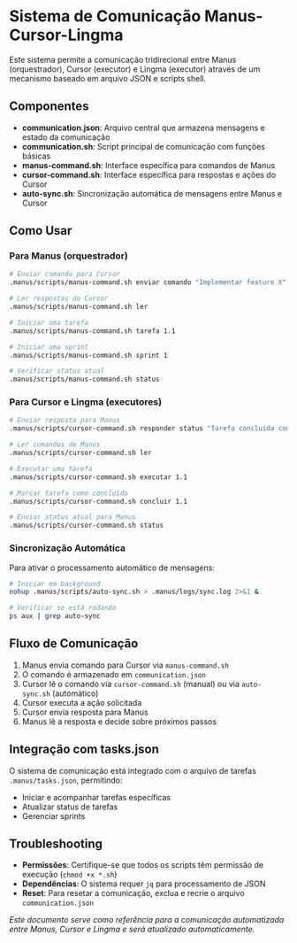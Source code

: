 # Sistema de Comunicação Manus-Cursor-Lingma

Este sistema permite a comunicação tridirecional entre Manus (orquestrador), Cursor (executor) e Lingma (executor) através de um mecanismo baseado em arquivo JSON e scripts shell.

## Componentes

- **communication.json**: Arquivo central que armazena mensagens e estado da comunicação
- **communication.sh**: Script principal de comunicação com funções básicas
- **manus-command.sh**: Interface específica para comandos de Manus
- **cursor-command.sh**: Interface específica para respostas e ações do Cursor
- **auto-sync.sh**: Sincronização automática de mensagens entre Manus e Cursor

## Como Usar

### Para Manus (orquestrador)

```bash
# Enviar comando para Cursor
.manus/scripts/manus-command.sh enviar comando "Implementar feature X"

# Ler respostas do Cursor
.manus/scripts/manus-command.sh ler

# Iniciar uma tarefa
.manus/scripts/manus-command.sh tarefa 1.1

# Iniciar uma sprint
.manus/scripts/manus-command.sh sprint 1

# Verificar status atual
.manus/scripts/manus-command.sh status
```

### Para Cursor e Lingma (executores)

```bash
# Enviar resposta para Manus
.manus/scripts/cursor-command.sh responder status "Tarefa concluída com sucesso"

# Ler comandos de Manus
.manus/scripts/cursor-command.sh ler

# Executar uma tarefa
.manus/scripts/cursor-command.sh executar 1.1

# Marcar tarefa como concluída
.manus/scripts/cursor-command.sh concluir 1.1

# Enviar status atual para Manus
.manus/scripts/cursor-command.sh status
```

### Sincronização Automática

Para ativar o processamento automático de mensagens:

```bash
# Iniciar em background
nohup .manus/scripts/auto-sync.sh > .manus/logs/sync.log 2>&1 &

# Verificar se está rodando
ps aux | grep auto-sync
```

## Fluxo de Comunicação

1. Manus envia comando para Cursor via `manus-command.sh`
2. O comando é armazenado em `communication.json`
3. Cursor lê o comando via `cursor-command.sh` (manual) ou via `auto-sync.sh` (automático)
4. Cursor executa a ação solicitada
5. Cursor envia resposta para Manus
6. Manus lê a resposta e decide sobre próximos passos

## Integração com tasks.json

O sistema de comunicação está integrado com o arquivo de tarefas `.manus/tasks.json`, permitindo:

- Iniciar e acompanhar tarefas específicas
- Atualizar status de tarefas
- Gerenciar sprints

## Troubleshooting

- **Permissões**: Certifique-se que todos os scripts têm permissão de execução (`chmod +x *.sh`)
- **Dependências**: O sistema requer `jq` para processamento de JSON
- **Reset**: Para resetar a comunicação, exclua e recrie o arquivo `communication.json`

_Este documento serve como referência para a comunicação automatizada entre Manus, Cursor e Lingma e será atualizado automaticamente._
